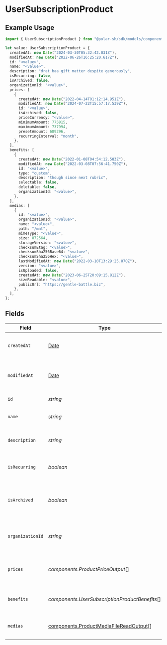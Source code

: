 # UserSubscriptionProduct

## Example Usage

```typescript
import { UserSubscriptionProduct } from "@polar-sh/sdk/models/components";

let value: UserSubscriptionProduct = {
  createdAt: new Date("2024-03-30T05:32:42.031Z"),
  modifiedAt: new Date("2022-06-26T16:25:20.617Z"),
  id: "<value>",
  name: "<value>",
  description: "drat baa gift matter despite generously",
  isRecurring: false,
  isArchived: false,
  organizationId: "<value>",
  prices: [
    {
      createdAt: new Date("2022-04-14T01:12:14.951Z"),
      modifiedAt: new Date("2024-07-22T15:57:17.539Z"),
      id: "<value>",
      isArchived: false,
      priceCurrency: "<value>",
      minimumAmount: 775815,
      maximumAmount: 737994,
      presetAmount: 689296,
      recurringInterval: "month",
    },
  ],
  benefits: [
    {
      createdAt: new Date("2022-01-08T04:54:12.583Z"),
      modifiedAt: new Date("2022-03-08T07:56:41.750Z"),
      id: "<value>",
      type: "custom",
      description: "though since next rubric",
      selectable: false,
      deletable: false,
      organizationId: "<value>",
    },
  ],
  medias: [
    {
      id: "<value>",
      organizationId: "<value>",
      name: "<value>",
      path: "/mnt",
      mimeType: "<value>",
      size: 872564,
      storageVersion: "<value>",
      checksumEtag: "<value>",
      checksumSha256Base64: "<value>",
      checksumSha256Hex: "<value>",
      lastModifiedAt: new Date("2022-03-10T13:29:25.870Z"),
      version: "<value>",
      isUploaded: false,
      createdAt: new Date("2023-06-25T20:09:15.812Z"),
      sizeReadable: "<value>",
      publicUrl: "https://gentle-battle.biz",
    },
  ],
};
```

## Fields

| Field                                                                                            | Type                                                                                             | Required                                                                                         | Description                                                                                      |
| ------------------------------------------------------------------------------------------------ | ------------------------------------------------------------------------------------------------ | ------------------------------------------------------------------------------------------------ | ------------------------------------------------------------------------------------------------ |
| `createdAt`                                                                                      | [Date](https://developer.mozilla.org/en-US/docs/Web/JavaScript/Reference/Global_Objects/Date)    | :heavy_check_mark:                                                                               | Creation timestamp of the object.                                                                |
| `modifiedAt`                                                                                     | [Date](https://developer.mozilla.org/en-US/docs/Web/JavaScript/Reference/Global_Objects/Date)    | :heavy_check_mark:                                                                               | Last modification timestamp of the object.                                                       |
| `id`                                                                                             | *string*                                                                                         | :heavy_check_mark:                                                                               | The ID of the product.                                                                           |
| `name`                                                                                           | *string*                                                                                         | :heavy_check_mark:                                                                               | The name of the product.                                                                         |
| `description`                                                                                    | *string*                                                                                         | :heavy_check_mark:                                                                               | The description of the product.                                                                  |
| `isRecurring`                                                                                    | *boolean*                                                                                        | :heavy_check_mark:                                                                               | Whether the product is a subscription tier.                                                      |
| `isArchived`                                                                                     | *boolean*                                                                                        | :heavy_check_mark:                                                                               | Whether the product is archived and no longer available.                                         |
| `organizationId`                                                                                 | *string*                                                                                         | :heavy_check_mark:                                                                               | The ID of the organization owning the product.                                                   |
| `prices`                                                                                         | *components.ProductPriceOutput*[]                                                                | :heavy_check_mark:                                                                               | List of available prices for this product.                                                       |
| `benefits`                                                                                       | *components.UserSubscriptionProductBenefits*[]                                                   | :heavy_check_mark:                                                                               | The benefits granted by the product.                                                             |
| `medias`                                                                                         | [components.ProductMediaFileReadOutput](../../models/components/productmediafilereadoutput.md)[] | :heavy_check_mark:                                                                               | The medias associated to the product.                                                            |